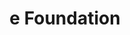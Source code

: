 ---
blog: https://medium.com/@edevelopers.blog
linkedin: https://linkedin.com/company/eelo.io
logohandle: efoundation
sort: e
title: e Foundation
twitter: https://x.com/e_mydata
website: https://e.foundation/
---